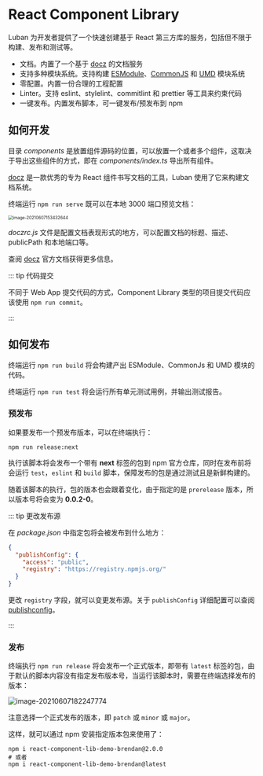 # React Component Library

Luban 为开发者提供了一个快速创建基于 React 第三方库的服务，包括但不限于构建、发布和测试等。
+ 文档。内置了一个基于 [docz](https://www.docz.site/) 的文档服务
+ 支持多种模块系统。支持构建 [ESModule](https://262.ecma-international.org/6.0/#sec-modules)、[CommonJS](https://en.wikipedia.org/wiki/CommonJS) 和 [UMD](https://github.com/umdjs/umd) 模块系统
+ 零配置。内置一份合理的工程配置
+ Linter。支持 eslint、stylelint、commitlint 和 prettier 等工具来约束代码
+ 一键发布。内置发布脚本，可一键发布/预发布到 npm

## 如何开发
目录 *components* 是放置组件源码的位置，可以放置一个或者多个组件，这取决于导出这些组件的方式，即在 *components/index.ts* 导出所有组件。

[docz](https://www.docz.site/) 是一款优秀的专为 React 组件书写文档的工具，Luban 使用了它来构建文档系统。

终端运行 `npm run serve` 既可以在本地 3000 端口预览文档：

<img src="https://i.loli.net/2021/06/07/6TanX3F8sZiR1Do.png" alt="image-20210607153432644" style="zoom: 60%;" />

*doczrc.js* 文件是配置文档表现形式的地方，可以配置文档的标题、描述、publicPath 和本地端口等。

查阅 [docz](https://www.docz.site/) 官方文档获得更多信息。

::: tip 代码提交

不同于 Web App 提交代码的方式，Component Library 类型的项目提交代码应该使用 `npm run commit`。

:::



## 如何发布

终端运行 `npm run build` 将会构建产出 ESModule、CommonJs 和 UMD 模块的代码。

终端运行 `npm run test` 将会运行所有单元测试用例，并输出测试报告。

### 预发布

如果要发布一个预发布版本，可以在终端执行：

```shell
npm run release:next
```

执行该脚本将会发布一个带有 **next** 标签的包到 npm 官方仓库，同时在发布前将会运行 `test`，`eslint` 和 `build` 脚本，保障发布的包是通过测试且是新鲜构建的。

随着该脚本的执行，包的版本也会跟着变化，由于指定的是 `prerelease` 版本，所以版本号将会变为 **0.0.2-0**。

::: tip 更改发布源

在 *package.json* 中指定包将会被发布到什么地方：

```json {4}
{
  "publishConfig": {
    "access": "public",
    "registry": "https://registry.npmjs.org/"
  }
}
```

更改 `registry` 字段，就可以变更发布源。关于 `publishConfig` 详细配置可以查阅 [publishconfig](https://docs.npmjs.com/cli/v7/configuring-npm/package-json#publishconfig)。

:::

### 发布

终端执行 `npm run release` 将会发布一个正式版本，即带有 `latest` 标签的包，由于默认的脚本内容没有指定发布版本号，当运行该脚本时，需要在终端选择发布的版本：

![image-20210607182247774](https://i.loli.net/2021/06/07/1ZCpTHBbENewcxd.png)

注意选择一个正式发布的版本，即 `patch` 或 `minor` 或 `major`。

这样，就可以通过 npm 安装指定版本包来使用了：

```shell
npm i react-component-lib-demo-brendan@2.0.0
# 或者
npm i react-component-lib-demo-brendan@latest
```

